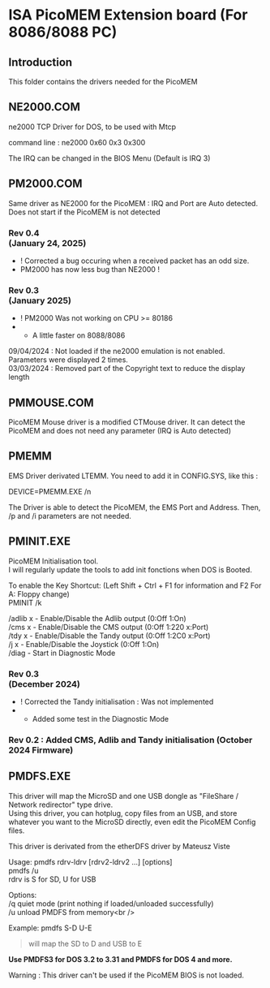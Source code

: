 # ISA PicoMEM Extension board (For 8086/8088 PC)

## Introduction
This folder contains the drivers needed for the PicoMEM<br />


## NE2000.COM

ne2000 TCP Driver for DOS, to be used with Mtcp<br />

command line : ne2000 0x60 0x3 0x300<br />

The IRQ can be changed in the BIOS Menu (Default is IRQ 3)<br />

## PM2000.COM

Same driver as NE2000 for the PicoMEM : IRQ and Port are Auto detected.<br />
Does not start if the PicoMEM is not detected<br />

### Rev 0.4 <br /> (January 24, 2025) 
- ! Corrected a bug occuring when a received packet has an odd size.<br />
- PM2000 has now less bug than NE2000 !<br />

### Rev 0.3 <br /> (January 2025)
- ! PM2000 Was not working on CPU >= 80186
- + A little faster on 8088/8086

09/04/2024 : Not loaded if the ne2000 emulation is not enabled. Parameters were displayed 2 times.<br />
03/03/2024 : Removed part of the Copyright text to reduce the display length<br />

## PMMOUSE.COM

PicoMEM Mouse driver is a modified CTMouse driver.
It can detect the PicoMEM and does not need any parameter (IRQ is Auto detected)

## PMEMM

EMS Driver derivated LTEMM.
You need to add it in CONFIG.SYS, like this :

DEVICE=PMEMM.EXE /n

The Driver is able to detect the PicoMEM, the EMS Port and Address.
Then, /p and /i parameters are not needed.

## PMINIT.EXE

PicoMEM Initialisation tool.<br />
I will regularly update the tools to add init fonctions when DOS is Booted.<br />

To enable the Key Shortcut: (Left Shift + Ctrl + F1 for information and F2 For A: Floppy change)<br />
PMINIT /k

/adlib x  - Enable/Disable the Adlib output (0:Off 1:On)<br />
/cms x    - Enable/Disable the CMS output   (0:Off 1:220 x:Port)<br />
/tdy x    - Enable/Disable the Tandy output (0:Off 1:2C0 x:Port)<br />
/j x      - Enable/Disable the Joystick     (0:Off 1:On)<br />
/diag     - Start in Diagnostic Mode <br />

### Rev 0.3 <br /> (December 2024)
- ! Corrected the Tandy initialisation : Was not implemented
- + Added some test in the Diagnostic Mode

### Rev 0.2 : Added CMS, Adlib and Tandy initialisation (October 2024 Firmware)<br />


## PMDFS.EXE<br />

This driver will map the MicroSD and one USB dongle as "FileShare / Network redirector" type drive.<br />
Using this driver, you can hotplug, copy files from an USB, and store whatever you want to the MicroSD directly, even edit the PicoMEM Config files.<br />

This driver is derivated from the etherDFS driver by Mateusz Viste<br />

Usage: pmdfs rdrv-ldrv [rdrv2-ldrv2 ...] [options]<br />
       pmdfs /u<br />
    rdrv is S for SD, U for USB<br />

Options:<br />
/q      quiet mode (print nothing if loaded/unloaded successfully)<br />
/u      unload PMDFS from memory\<br />

Example: pmdfs S-D U-E<br />
> will map the SD to D and USB to E<br />

**Use PMDFS3 for DOS 3.2 to 3.31 and PMDFS for DOS 4 and more.**<br />


Warning : This driver can't be used if the PicoMEM BIOS is not loaded.<br />